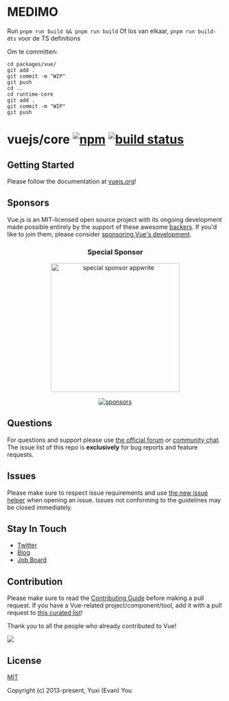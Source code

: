 # MEDIMO
Run `pnpm run build && pnpm run build`
Of los van elkaar, `pnpm run build-dts` voor de TS definitions

Om te committen:
```
cd packages/vue/
git add .
git commit -m "WIP"
git push
cd ..
cd runtime-core
git add .
git commit -m "WIP"
git push
```

# vuejs/core [![npm](https://img.shields.io/npm/v/vue.svg)](https://www.npmjs.com/package/vue) [![build status](https://github.com/vuejs/core/actions/workflows/ci.yml/badge.svg?branch=main)](https://github.com/vuejs/core/actions/workflows/ci.yml)

## Getting Started

Please follow the documentation at [vuejs.org](https://vuejs.org/)!

## Sponsors

Vue.js is an MIT-licensed open source project with its ongoing development made possible entirely by the support of these awesome [backers](https://github.com/vuejs/core/blob/main/BACKERS.md). If you'd like to join them, please consider [ sponsoring Vue's development](https://vuejs.org/sponsor/).

<p align="center">
  <h3 align="center">Special Sponsor</h3>
</p>

<p align="center">
  <a target="_blank" href="https://github.com/appwrite/appwrite">
  <img alt="special sponsor appwrite" src="https://sponsors.vuejs.org/images/appwrite.svg" width="300">
  </a>
</p>

<p align="center">
  <a target="_blank" href="https://vuejs.org/sponsor/#current-sponsors">
    <img alt="sponsors" src="https://sponsors.vuejs.org/sponsors.svg?v2">
  </a>
</p>

## Questions

For questions and support please use [the official forum](https://forum.vuejs.org) or [community chat](https://chat.vuejs.org/). The issue list of this repo is **exclusively** for bug reports and feature requests.

## Issues

Please make sure to respect issue requirements and use [the new issue helper](https://new-issue.vuejs.org/) when opening an issue. Issues not conforming to the guidelines may be closed immediately.

## Stay In Touch

- [Twitter](https://twitter.com/vuejs)
- [Blog](https://blog.vuejs.org/)
- [Job Board](https://vuejobs.com/?ref=vuejs)

## Contribution

Please make sure to read the [Contributing Guide](https://github.com/vuejs/core/blob/main/.github/contributing.md) before making a pull request. If you have a Vue-related project/component/tool, add it with a pull request to [this curated list](https://github.com/vuejs/awesome-vue)!

Thank you to all the people who already contributed to Vue!

<a href="https://github.com/vuejs/core/graphs/contributors"><img src="https://opencollective.com/vuejs/contributors.svg?width=890" /></a>

## License

[MIT](https://opensource.org/licenses/MIT)

Copyright (c) 2013-present, Yuxi (Evan) You
